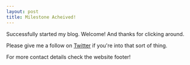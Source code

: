 ```yaml
---
layout: post
title: Milestone Acheived!
---
```

Successfully started my blog. Welcome!
And thanks for clicking around.

Please give me a follow on [Twitter](https://twitter.com/MikeCDev1) if you're into that sort of thing.

For more contact details check the website footer!
